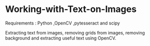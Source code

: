 # Working-with-Text-on-Images

Requirements : 
Python
,OpenCV
,pytesseract
and scipy

Extracting text from images, removing grids from images, removing background and extracting useful text using OpenCV.
